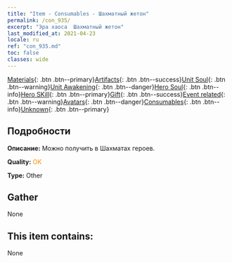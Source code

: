 ```yaml
---
title: "Item - Consumables - Шахматный жетон"
permalink: /con_935/
excerpt: "Эра хаоса  Шахматный жетон"
last_modified_at: 2021-04-23
locale: ru
ref: "con_935.md"
toc: false
classes: wide
---
```

 [Materials](/ItemsRU/){: .btn .btn--primary}[Artifacts](/ItemsRU/Artifacts/){: .btn .btn--success}[Unit Soul](/ItemsRU/UnitSoul/){: .btn .btn--warning}[Unit Awakening](/ItemsRU/UnitAwakening/){: .btn .btn--danger}[Hero Soul](/ItemsRU/HeroSoul/){: .btn .btn--info}[Hero SKill](/ItemsRU/HeroSkill/){: .btn .btn--primary}[Gift](/ItemsRU/Gift/){: .btn .btn--success}[Event related](/ItemsRU/Events/){: .btn .btn--warning}[Avatars](/ItemsRU/Avatars/){: .btn .btn--danger}[Consumables](/ItemsRU/Consumables/){: .btn .btn--info}[Unknown](/ItemsRU/Unknown/){: .btn .btn--primary}

## Подробности
 **Описание:** Можно получить в Шахматах героев.

 **Quality:** <span style="color: #FF8C00">OK</span>

 **Type:** Other

## Gather

  None

## This item contains:

  None

